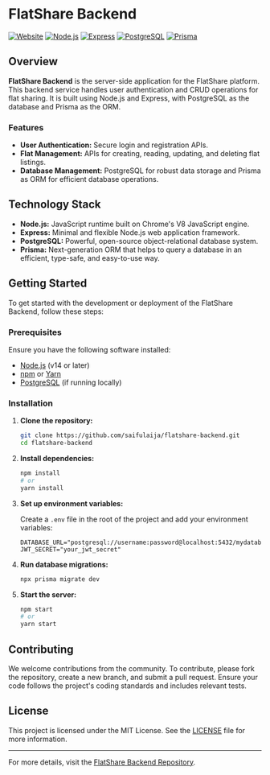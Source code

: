 # FlatShare Backend



[![Website](https://img.shields.io/website-up-down-green-red/https/server-room-share.vercel.app.svg)](https://server-room-share.vercel.app)
[![Node.js](https://img.shields.io/badge/Node.js-JavaScript%20Runtime-green)](https://nodejs.org/)
[![Express](https://img.shields.io/badge/Express-Web%20Framework-blue)](https://expressjs.com/)
[![PostgreSQL](https://img.shields.io/badge/PostgreSQL-Database-blue)](https://www.postgresql.org/)
[![Prisma](https://img.shields.io/badge/Prisma-ORM-brightgreen)](https://www.prisma.io/)

## Overview

**FlatShare Backend** is the server-side application for the FlatShare platform. This backend service handles user authentication and CRUD operations for flat sharing. It is built using Node.js and Express, with PostgreSQL as the database and Prisma as the ORM.

### Features

- **User Authentication:** Secure login and registration APIs.
- **Flat Management:** APIs for creating, reading, updating, and deleting flat listings.
- **Database Management:** PostgreSQL for robust data storage and Prisma as ORM for efficient database operations.

## Technology Stack

- **Node.js:** JavaScript runtime built on Chrome's V8 JavaScript engine.
- **Express:** Minimal and flexible Node.js web application framework.
- **PostgreSQL:** Powerful, open-source object-relational database system.
- **Prisma:** Next-generation ORM that helps to query a database in an efficient, type-safe, and easy-to-use way.

## Getting Started

To get started with the development or deployment of the FlatShare Backend, follow these steps:

### Prerequisites

Ensure you have the following software installed:

- [Node.js](https://nodejs.org/) (v14 or later)
- [npm](https://www.npmjs.com/) or [Yarn](https://yarnpkg.com/)
- [PostgreSQL](https://www.postgresql.org/) (if running locally)

### Installation

1. **Clone the repository:**

    ```bash
    git clone https://github.com/saifulaija/flatshare-backend.git
    cd flatshare-backend
    ```

2. **Install dependencies:**

    ```bash
    npm install
    # or
    yarn install
    ```

3. **Set up environment variables:**

    Create a `.env` file in the root of the project and add your environment variables:

    ```env
    DATABASE_URL="postgresql://username:password@localhost:5432/mydatabase"
    JWT_SECRET="your_jwt_secret"
    ```

4. **Run database migrations:**

    ```bash
    npx prisma migrate dev
    ```

5. **Start the server:**

    ```bash
    npm start
    # or
    yarn start
    ```

## Contributing

We welcome contributions from the community. To contribute, please fork the repository, create a new branch, and submit a pull request. Ensure your code follows the project's coding standards and includes relevant tests.

## License

This project is licensed under the MIT License. See the [LICENSE](./LICENSE) file for more information.

---

For more details, visit the [FlatShare Backend Repository](https://github.com/saifulaija/flatshare-backend).

